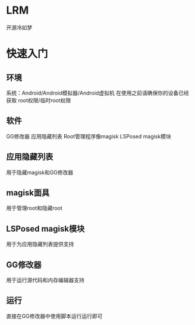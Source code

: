 # LRM
开源冷如梦
# 快速入门
## 环境
系统：Android/Android模拟器/Android虚拟机
在使用之前请确保你的设备已经获取 root权限/临时root权限
## 软件
GG修改器
应用隐藏列表
Root管理程序像magisk
LSPosed magisk模块
## 应用隐藏列表
用于隐藏magisk和GG修改器
## magisk面具
用于管理root和隐藏root
## LSPosed magisk模块
用于为应用隐藏列表提供支持
## GG修改器
用于运行源代码和内存编辑器支持
## 运行
直接在GG修改器中使用脚本运行运行即可
